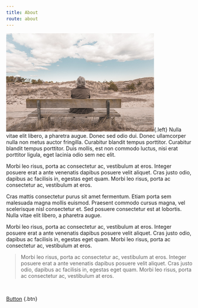 ```yaml
---
title: About
route: about
---
```


![About Image](about.jpeg?cropResize=400,200){.left} Nulla vitae elit libero, a pharetra augue. Donec sed odio dui. Donec ullamcorper nulla non metus auctor fringilla. Curabitur blandit tempus porttitor. Curabitur blandit tempus porttitor. Duis mollis, est non commodo luctus, nisi erat porttitor ligula, eget lacinia odio sem nec elit.

Morbi leo risus, porta ac consectetur ac, vestibulum at eros. Integer posuere erat a ante venenatis dapibus posuere velit aliquet. Cras justo odio, dapibus ac facilisis in, egestas eget quam. Morbi leo risus, porta ac consectetur ac, vestibulum at eros.

Cras mattis consectetur purus sit amet fermentum. Etiam porta sem malesuada magna mollis euismod. Praesent commodo cursus magna, vel scelerisque nisl consectetur et. Sed posuere consectetur est at lobortis. Nulla vitae elit libero, a pharetra augue.

Morbi leo risus, porta ac consectetur ac, vestibulum at eros. Integer posuere erat a ante venenatis dapibus posuere velit aliquet. Cras justo odio, dapibus ac facilisis in, egestas eget quam. Morbi leo risus, porta ac consectetur ac, vestibulum at eros.

>Morbi leo risus, porta ac consectetur ac, vestibulum at eros. Integer posuere erat a ante venenatis dapibus posuere velit aliquet. Cras justo odio, dapibus ac facilisis in, egestas eget quam. Morbi leo risus, porta ac consectetur ac, vestibulum at eros.

<br />

[Button](https://www.google.com) {.btn}
